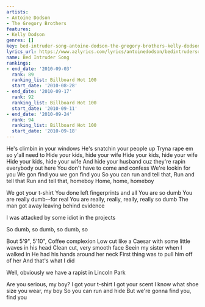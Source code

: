 ```yaml
---
artists:
- Antoine Dodson
- The Gregory Brothers
features:
- Kelly Dodson
genres: []
key: bed-intruder-song-antoine-dodson-the-gregory-brothers-kelly-dodson
lyrics_url: https://www.azlyrics.com/lyrics/antoinedodson/bedintrudersong.html
name: Bed Intruder Song
rankings:
- end_date: '2010-09-03'
  rank: 89
  ranking_list: Billboard Hot 100
  start_date: '2010-08-28'
- end_date: '2010-09-17'
  rank: 92
  ranking_list: Billboard Hot 100
  start_date: '2010-09-11'
- end_date: '2010-09-24'
  rank: 94
  ranking_list: Billboard Hot 100
  start_date: '2010-09-18'
---
```



He's climbin in your windows
He's snatchin your people up
Tryna rape em so y'all need to
Hide your kids, hide your wife
Hide your kids, hide your wife
Hide your kids, hide your wife
And hide your husband cuz they're rapin everybody out here
You don't have to come and confess
We're lookin for you
We gon find you we gon find you
So you can run and tell that,
Run and tell that
Run and tell that, homeboy
Home, home, homeboy



We got your t-shirt
You done left fingerprints and all
You are so dumb
You are really dumb--for real
You are really, really, really, really so dumb
The man got away leaving behind evidence

I was attacked by some idiot in the projects

So dumb, so dumb, so dumb, so




Bout 5'9", 5'10", Coffee complexion
Low cut like a Caesar with some little waves in his head
Clean cut, very smooth face
Seein my sister when I walked in
He had his hands around her neck
First thing was to pull him off of her
And that's what I did

Well, obviously we have a rapist in Lincoln Park

Are you serious, my boy?
I got your t-shirt
I got your scent
I know what shoe size you wear, my boy
So you can run and hide
But we're gonna find you, find you

